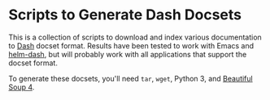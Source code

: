 Scripts to Generate Dash Docsets
================================

This is a collection of scripts to download and index various
documentation to [Dash][1] docset format. Results have been tested to
work with Emacs and [helm-dash][2], but will probably work with all
applications that support the docset format.

 [1]: http://kapeli.com/docsets
 [2]: http://github.com/areina/helm-dash

To generate these docsets, you'll need `tar`, `wget`, Python 3,
and [Beautiful Soup 4][3].

 [3]: http://www.crummy.com/software/BeautifulSoup/
